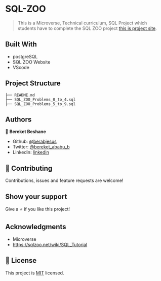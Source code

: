 # SQL-ZOO

> This is a Microverse, Technical curriculum, SQL Project which students have to complete the SQL ZOO project [this is project site](https://sqlzoo.net/wiki/SQL_Tutorial).
## Built With

- postgreSQL
- SQL ZOO Website
- VScode

## Project Structure

```
├── README.md
├── SQL_ZOO_Problems_0_to_4.sql
├── SQL_ZOO_Problems_5_to_9.sql
```
## Authors

👤 **Bereket Beshane**

- Github: [@berabjesus](https://github.com/Berabjesus)
- Twitter: [@bereket_ababu_b](https://twitter.com/bereket_ababu_b)
- Linkedin: [linkedin](https://www.linkedin.com/in/bereket-beshane-a1b75a1a9/)

## 🤝 Contributing

Contributions, issues and feature requests are welcome!

## Show your support

Give a ⭐️ if you like this project!

## Acknowledgments

- Microverse
- https://sqlzoo.net/wiki/SQL_Tutorial

## 📝 License

This project is [MIT](LICENSE) licensed.
